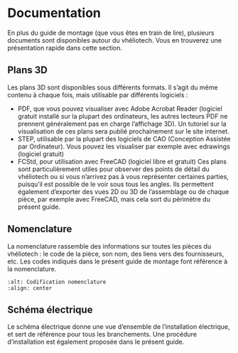 # Documentation
En plus du guide de montage (que vous êtes en train de lire), plusieurs documents sont disponibles autour du vhéliotech. Vous en trouverez une présentation rapide dans cette section.
## Plans 3D
Les plans 3D sont disponibles sous différents formats. Il s’agit du même contenu à chaque fois, mais utilisable par différents logiciels :
- PDF, que vous pouvez visualiser avec Adobe Acrobat Reader (logiciel gratuit installé sur la plupart des ordinateurs, les autres lecteurs PDF ne prennent généralement pas en charge l’affichage 3D). Un tutoriel sur la visualisation de ces plans sera publié prochainement sur le site internet.
- STEP, utilisable par la plupart des logiciels de CAO (Conception Assistée par Ordinateur). Vous pouvez les visualiser par exemple avec edrawings (logiciel gratuit)
- FCStd, pour utilisation avec FreeCAD (logiciel libre et gratuit)
Ces plans sont particulièrement utiles pour observer des points de détail du vhéliotech ou si vous n’arrivez pas à vous représenter certaines parties, puisqu’il est possible de le voir sous tous les angles. Ils permettent également d’exporter des vues 2D ou 3D de l’assemblage ou de chaque pièce, par exemple avec FreeCAD, mais cela sort du périmètre du présent guide.

## Nomenclature
La nomenclature rassemble des informations sur toutes les pièces du vhéliotech : le code de la pièce, son nom, des liens vers des fournisseurs, etc. Les codes indiqués dans le présent guide de montage font référence à la nomenclature.

```{image} img/codification_nomenclature.png
:alt: Codification nomenclature
:align: center
```

## Schéma électrique
Le schéma électrique donne une vue d’ensemble de l’installation électrique, et sert de référence pour tous les branchements. Une procédure d’installation est également proposée dans le présent guide.